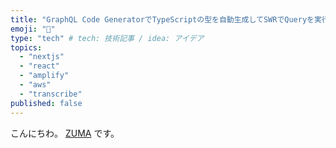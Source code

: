 ```yaml
---
title: "GraphQL Code GeneratorでTypeScriptの型を自動生成してSWRでQueryを実行する"
emoji: "🔧"
type: "tech" # tech: 技術記事 / idea: アイデア
topics:
  - "nextjs"
  - "react"
  - "amplify"
  - "aws"
  - "transcribe"
published: false
---
```


こんにちわ。 [ZUMA](https://twitter.com/zuma_lab) です。
